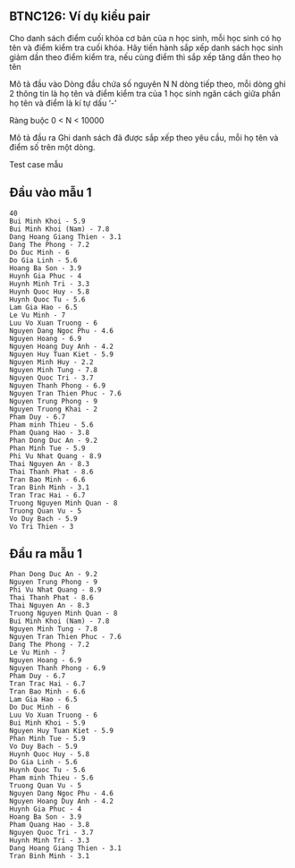 ## BTNC126: Ví dụ kiểu pair
Cho danh sách điểm cuối khóa cơ bản của n học sinh, mỗi học sinh có họ tên và điểm kiểm tra cuối khóa. Hãy tiến hành sắp xếp danh sách học sinh giảm dần theo điểm kiểm tra, nếu cùng điểm thì sắp xếp tăng dần theo họ tên

Mô tả đầu vào
Dòng đầu chứa số nguyên N
N dòng tiếp theo, mỗi dòng ghi 2 thông tin là họ tên và điểm kiểm tra của 1 học sinh ngăn cách giữa phần họ tên và điểm là kí tự dấu ‘-’

Ràng buộc
0 < N < 10000

Mô tả đầu ra
Ghi danh sách đã được sắp xếp theo yêu cầu, mỗi họ tên và điểm số trên một dòng.

Test case mẫu
## Đầu vào mẫu 1
```text
40
Bui Minh Khoi - 5.9
Bui Minh Khoi (Nam) - 7.8
Dang Hoang Giang Thien - 3.1
Dang The Phong - 7.2
Do Duc Minh - 6
Do Gia Linh - 5.6
Hoang Ba Son - 3.9
Huynh Gia Phuc - 4
Huynh Minh Tri - 3.3
Huynh Quoc Huy - 5.8
Huynh Quoc Tu - 5.6
Lam Gia Hao - 6.5
Le Vu Minh - 7
Luu Vo Xuan Truong - 6
Nguyen Dang Ngoc Phu - 4.6
Nguyen Hoang - 6.9
Nguyen Hoang Duy Anh - 4.2
Nguyen Huy Tuan Kiet - 5.9
Nguyen Minh Huy - 2.2
Nguyen Minh Tung - 7.8
Nguyen Quoc Tri - 3.7
Nguyen Thanh Phong - 6.9
Nguyen Tran Thien Phuc - 7.6
Nguyen Trung Phong - 9
Nguyen Truong Khai - 2
Pham Duy - 6.7
Pham minh Thieu - 5.6
Pham Quang Hao - 3.8
Phan Dong Duc An - 9.2
Phan Minh Tue - 5.9
Phi Vu Nhat Quang - 8.9
Thai Nguyen An - 8.3
Thai Thanh Phat - 8.6
Tran Bao Minh - 6.6
Tran Binh Minh - 3.1
Tran Trac Hai - 6.7
Truong Nguyen Minh Quan - 8
Truong Quan Vu - 5
Vo Duy Bach - 5.9
Vo Tri Thien - 3
```

## Đầu ra mẫu 1

```text
Phan Dong Duc An - 9.2
Nguyen Trung Phong - 9
Phi Vu Nhat Quang - 8.9
Thai Thanh Phat - 8.6
Thai Nguyen An - 8.3
Truong Nguyen Minh Quan - 8
Bui Minh Khoi (Nam) - 7.8
Nguyen Minh Tung - 7.8
Nguyen Tran Thien Phuc - 7.6
Dang The Phong - 7.2
Le Vu Minh - 7
Nguyen Hoang - 6.9
Nguyen Thanh Phong - 6.9
Pham Duy - 6.7
Tran Trac Hai - 6.7
Tran Bao Minh - 6.6
Lam Gia Hao - 6.5
Do Duc Minh - 6
Luu Vo Xuan Truong - 6
Bui Minh Khoi - 5.9
Nguyen Huy Tuan Kiet - 5.9
Phan Minh Tue - 5.9
Vo Duy Bach - 5.9
Huynh Quoc Huy - 5.8
Do Gia Linh - 5.6
Huynh Quoc Tu - 5.6
Pham minh Thieu - 5.6
Truong Quan Vu - 5
Nguyen Dang Ngoc Phu - 4.6
Nguyen Hoang Duy Anh - 4.2
Huynh Gia Phuc - 4
Hoang Ba Son - 3.9
Pham Quang Hao - 3.8
Nguyen Quoc Tri - 3.7
Huynh Minh Tri - 3.3
Dang Hoang Giang Thien - 3.1
Tran Binh Minh - 3.1

```